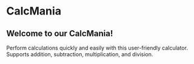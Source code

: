 # CalcMania
## Welcome to our CalcMania!
Perform calculations quickly and easily with this user-friendly calculator. Supports addition, subtraction, multiplication, and division.
